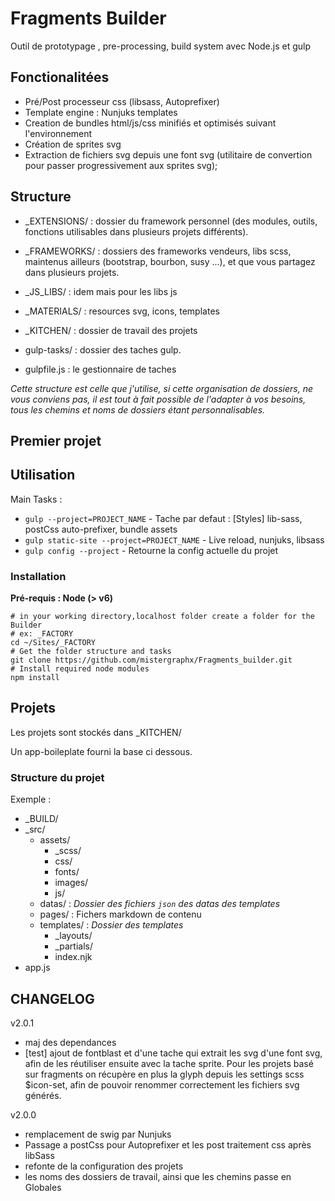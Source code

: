 # Fragments Builder

Outil de prototypage , pre-processing, build system avec Node.js et gulp

## Fonctionalitées

- Pré/Post processeur css (libsass, Autoprefixer)
- Template engine : Nunjuks templates
- Creation de bundles html/js/css minifiés et optimisés suivant l'environnement
- Création de sprites svg
- Extraction de fichiers svg depuis une font svg (utilitaire de convertion pour passer progressivement aux sprites svg);

## Structure

* _EXTENSIONS/ : dossier du framework personnel (des modules, outils, fonctions utilisables dans plusieurs projets différents).

* _FRAMEWORKS/ : dossiers des frameworks vendeurs, libs scss, maintenus ailleurs (bootstrap, bourbon, susy ...), et que vous partagez dans plusieurs projets.

* _JS_LIBS/ : idem mais pour les libs js

* _MATERIALS/ : resources svg, icons, templates

* _KITCHEN/ : dossier de travail des projets

* gulp-tasks/ : dossier des taches gulp.

* gulpfile.js : le gestionnaire de taches

*Cette structure est celle que j'utilise, si cette organisation de dossiers, ne vous conviens pas, il est tout à fait possible de l'adapter à vos besoins, tous les chemins et noms de dossiers étant personnalisables.*

## Premier projet




## Utilisation

Main Tasks :

*   `gulp --project=PROJECT_NAME`  - Tache par defaut : [Styles] lib-sass, postCss auto-prefixer, bundle assets
*   `gulp static-site --project=PROJECT_NAME` - Live reload, nunjuks, libsass
*   `gulp config --project` - Retourne la config actuelle du projet

### Installation

**Pré-requis : Node (> v6)**

```shell
# in your working directory,localhost folder create a folder for the Builder
# ex: _FACTORY
cd ~/Sites/_FACTORY
# Get the folder structure and tasks
git clone https://github.com/mistergraphx/Fragments_builder.git
# Install required node modules
npm install
```



## Projets

Les projets sont stockés dans _KITCHEN/

Un app-boileplate fourni la base ci dessous.

### Structure du projet

Exemple :

* _BUILD/
* _src/
    * 	assets/
        *	_scss/
        *	css/
        *	fonts/
        *	images/
        *	js/
    * 	datas/ : *Dossier des fichiers `json` des datas des templates*
    *   pages/ : Fichers markdown de contenu
    * 	templates/ : *Dossier des templates*
        *	_layouts/
        *	_partials/
        *	index.njk
* app.js


## CHANGELOG

v2.0.1

- maj des dependances
- [test] ajout de fontblast et d'une tache qui extrait les svg d'une font svg, afin de les réutiliser ensuite avec la tache sprite.
Pour les projets basé sur fragments on récupère en plus la glyph depuis les settings scss $icon-set, afin de pouvoir renommer correctement les fichiers svg générés.

v2.0.0

- remplacement de swig par Nunjuks
- Passage a postCss pour Autoprefixer et les post traitement css après libSass
- refonte de la configuration des projets
- les noms des dossiers de travail, ainsi que les chemins passe en Globales
